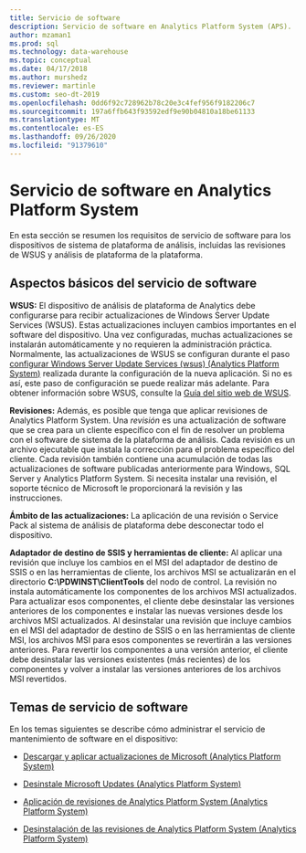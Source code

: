 ```yaml
---
title: Servicio de software
description: Servicio de software en Analytics Platform System (APS).
author: mzaman1
ms.prod: sql
ms.technology: data-warehouse
ms.topic: conceptual
ms.date: 04/17/2018
ms.author: murshedz
ms.reviewer: martinle
ms.custom: seo-dt-2019
ms.openlocfilehash: 0dd6f92c728962b78c20e3c4fef956f9182206c7
ms.sourcegitcommit: 197a6ffb643f93592edf9e90b04810a18be61133
ms.translationtype: MT
ms.contentlocale: es-ES
ms.lasthandoff: 09/26/2020
ms.locfileid: "91379610"
---
```

# <a name="software-servicing-in-analytics-platform-system"></a>Servicio de software en Analytics Platform System
En esta sección se resumen los requisitos de servicio de software para los dispositivos de sistema de plataforma de análisis, incluidas las revisiones de WSUS y análisis de plataforma de la plataforma.  
  
## <a name="software-servicing-basics"></a><a name="Basics"></a>Aspectos básicos del servicio de software  
**WSUS:** El dispositivo de análisis de plataforma de Analytics debe configurarse para recibir actualizaciones de Windows Server Update Services (WSUS). Estas actualizaciones incluyen cambios importantes en el software del dispositivo. Una vez configuradas, muchas actualizaciones se instalarán automáticamente y no requieren la administración práctica. Normalmente, las actualizaciones de WSUS se configuran durante el paso [configurar Windows Server Update Services &#40;wsus&#41; &#40;Analytics Platform System&#41;](configure-windows-server-update-services-wsus.md) realizada durante la configuración de la nueva aplicación. Si no es así, este paso de configuración se puede realizar más adelante. Para obtener información sobre WSUS, consulte la [Guía del sitio web de WSUS](/windows/deployment/deploy-whats-new).  
  
**Revisiones:** Además, es posible que tenga que aplicar revisiones de Analytics Platform System. Una *revisión* es una actualización de software que se crea para un cliente específico con el fin de resolver un problema con el software de sistema de la plataforma de análisis. Cada revisión es un archivo ejecutable que instala la corrección para el problema específico del cliente. Cada revisión también contiene una acumulación de todas las actualizaciones de software publicadas anteriormente para Windows, SQL Server y Analytics Platform System. Si necesita instalar una revisión, el soporte técnico de Microsoft le proporcionará la revisión y las instrucciones.  
  
**Ámbito de las actualizaciones:** La aplicación de una revisión o Service Pack al sistema de análisis de plataforma debe desconectar todo el dispositivo.  
  
**Adaptador de destino de SSIS y herramientas de cliente:** Al aplicar una revisión que incluye los cambios en el MSI del adaptador de destino de SSIS o en las herramientas de cliente, los archivos MSI se actualizarán en el directorio **C:\PDWINST\ClientTools** del nodo de control. La revisión no instala automáticamente los componentes de los archivos MSI actualizados. Para actualizar esos componentes, el cliente debe desinstalar las versiones anteriores de los componentes e instalar las nuevas versiones desde los archivos MSI actualizados. Al desinstalar una revisión que incluye cambios en el MSI del adaptador de destino de SSIS o en las herramientas de cliente MSI, los archivos MSI para esos componentes se revertirán a las versiones anteriores. Para revertir los componentes a una versión anterior, el cliente debe desinstalar las versiones existentes (más recientes) de los componentes y volver a instalar las versiones anteriores de los archivos MSI revertidos.  
  
## <a name="software-servicing-topics"></a>Temas de servicio de software  
En los temas siguientes se describe cómo administrar el servicio de mantenimiento de software en el dispositivo:  
  
-   [Descargar y aplicar actualizaciones de Microsoft &#40;Analytics Platform System&#41;](download-and-apply-microsoft-updates.md)  
  
-   [Desinstale Microsoft Updates &#40;Analytics Platform System&#41;](uninstall-microsoft-updates.md)  
  
-   [Aplicación de revisiones de Analytics Platform System &#40;Analytics Platform System&#41;](apply-analytics-platform-system-hotfixes.md)  
  
-   [Desinstalación de las revisiones de Analytics Platform System &#40;Analytics Platform System&#41;](uninstall-analytics-platform-system-hotfixes.md)  
  
<!-- MISSING LINKS ## See Also  
[Common Metadata Query Examples &#40;SQL Server PDW&#41;](../sqlpdw/common-metadata-query-examples-sql-server-pdw.md)  -->  

